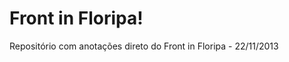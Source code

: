 Front in Floripa!
================

Repositório com anotações direto do Front in Floripa - 22/11/2013
